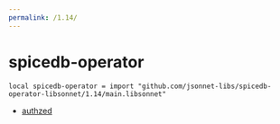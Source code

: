 ```yaml
---
permalink: /1.14/
---
```


# spicedb-operator

```jsonnet
local spicedb-operator = import "github.com/jsonnet-libs/spicedb-operator-libsonnet/1.14/main.libsonnet"
```



* [authzed](authzed/index.md)